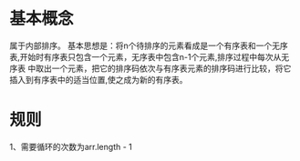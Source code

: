 # 基本概念
属于内部排序。
基本思想是：将n个待排序的元素看成是一个有序表和一个无序表,开始时有序表只包含一个元素，无序表中包含n-1个元素,排序过程中每次从无序表
中取出一个元素，把它的排序码依次与有序表元素的排序码进行比较，将它插入到有序表中的适当位置,使之成为新的有序表。

# 规则
1、需要循环的次数为arr.length - 1 
